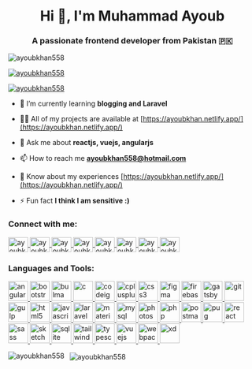 <h1 align="center">Hi 👋, I'm Muhammad Ayoub</h1>
<h3 align="center">A passionate frontend developer from Pakistan 🇵🇰</h3>
<p align="left">
	<img src="https://komarev.com/ghpvc/?username=ayoubkhan558&label=Profile%20views&color=0e75b6&style=flat" alt="ayoubkhan558" />
</p>
<p align="left">
	<a href="https://github.com/ryo-ma/github-profile-trophy">
		<img src="https://github-profile-trophy.vercel.app/?username=ayoubkhan558" alt="ayoubkhan558" />
	</a>
</p>
<p align="left">
	<a href="https://twitter.com/ayoubkhan558" target="blank">
		<img src="https://img.shields.io/twitter/follow/ayoubkhan558?logo=twitter&style=for-the-badge" alt="ayoubkhan558" />
	</a>
</p>

- 🌱 I’m currently learning **blogging and Laravel**

- 👨‍💻 All of my projects are available at [https://ayoubkhan.netlify.app/](https://ayoubkhan.netlify.app/)

- 💬 Ask me about **reactjs, vuejs, angularjs**

- 📫 How to reach me **ayoubkhan558@hotmail.com**

- 📄 Know about my experiences [https://ayoubkhan.netlify.app/](https://ayoubkhan.netlify.app/)

- ⚡ Fun fact **I think I am sensitive :)**


<h3 align="left">Connect with me:</h3>
<p align="left">
	<a href="https://codepen.io/ayoubkhan558" target="blank">
		<img align="center" src="https://cdn.jsdelivr.net/npm/simple-icons@3.0.1/icons/codepen.svg" alt="ayoubkhan558" height="30" width="40" />
	</a>
	<a href="https://dev.to/ayoubkhan558" target="blank">
		<img align="center" src="https://cdn.jsdelivr.net/npm/simple-icons@3.0.1/icons/dev-dot-to.svg" alt="ayoubkhan558" height="30" width="40" />
	</a>
	<a href="https://twitter.com/ayoubkhan558" target="blank">
		<img align="center" src="https://cdn.jsdelivr.net/npm/simple-icons@3.0.1/icons/twitter.svg" alt="ayoubkhan558" height="30" width="40" />
	</a>
	<a href="https://linkedin.com/in/ayoubkhan558" target="blank">
		<img align="center" src="https://cdn.jsdelivr.net/npm/simple-icons@3.0.1/icons/linkedin.svg" alt="ayoubkhan558" height="30" width="40" />
	</a>
	<a href="https://stackoverflow.com/users/ayoubkhan558" target="blank">
		<img align="center" src="https://cdn.jsdelivr.net/npm/simple-icons@3.0.1/icons/stackoverflow.svg" alt="ayoubkhan558" height="30" width="40" />
	</a>
	<a href="https://fb.com/ayoubkhan558" target="blank">
		<img align="center" src="https://cdn.jsdelivr.net/npm/simple-icons@3.0.1/icons/facebook.svg" alt="ayoubkhan558" height="30" width="40" />
	</a>
	<a href="https://instagram.com/ayoubkhan558" target="blank">
		<img align="center" src="https://cdn.jsdelivr.net/npm/simple-icons@3.0.1/icons/instagram.svg" alt="ayoubkhan558" height="30" width="40" />
	</a>
	<a href="https://dribbble.com/ayoubkhan558" target="blank">
		<img align="center" src="https://cdn.jsdelivr.net/npm/simple-icons@3.0.1/icons/dribbble.svg" alt="ayoubkhan558" height="30" width="40" />
	</a>
</p>
<h3 align="left">Languages and Tools:</h3>
<p align="left">
	<a href="https://angular.io" target="_blank">
		<img src="https://devicons.github.io/devicon/devicon.git/icons/angularjs/angularjs-original.svg" alt="angularjs" width="40" height="40"/>
	</a>
	<a href="https://getbootstrap.com" target="_blank">
		<img src="https://devicons.github.io/devicon/devicon.git/icons/bootstrap/bootstrap-plain.svg" alt="bootstrap" width="40" height="40"/>
	</a>
	<a href="https://bulma.io/" target="_blank">
		<img src="https://raw.githubusercontent.com/gilbarbara/logos/804dc257b59e144eaca5bc6ffd16949752c6f789/logos/bulma.svg" alt="bulma" width="40" height="40"/>
	</a>
	<a href="https://www.cprogramming.com/" target="_blank">
		<img src="https://devicons.github.io/devicon/devicon.git/icons/c/c-original.svg" alt="c" width="40" height="40"/>
	</a>
	<a href="https://codeigniter.com" target="_blank">
		<img src="https://cdn.worldvectorlogo.com/logos/codeigniter.svg" alt="codeigniter" width="40" height="40"/>
	</a>
	<a href="https://www.w3schools.com/cpp/" target="_blank">
		<img src="https://devicons.github.io/devicon/devicon.git/icons/cplusplus/cplusplus-original.svg" alt="cplusplus" width="40" height="40"/>
	</a>
	<a href="https://www.w3schools.com/css/" target="_blank">
		<img src="https://devicons.github.io/devicon/devicon.git/icons/css3/css3-original-wordmark.svg" alt="css3" width="40" height="40"/>
	</a>
	<a href="https://www.figma.com/" target="_blank">
		<img src="https://www.vectorlogo.zone/logos/figma/figma-icon.svg" alt="figma" width="40" height="40"/>
	</a>
	<a href="https://firebase.google.com/" target="_blank">
		<img src="https://www.vectorlogo.zone/logos/firebase/firebase-icon.svg" alt="firebase" width="40" height="40"/>
	</a>
	<a href="https://www.gatsbyjs.com/" target="_blank">
		<img src="https://www.vectorlogo.zone/logos/gatsbyjs/gatsbyjs-icon.svg" alt="gatsby" width="40" height="40"/>
	</a>
	<a href="https://git-scm.com/" target="_blank">
		<img src="https://www.vectorlogo.zone/logos/git-scm/git-scm-icon.svg" alt="git" width="40" height="40"/>
	</a>
	<a href="https://gulpjs.com" target="_blank">
		<img src="https://devicons.github.io/devicon/devicon.git/icons/gulp/gulp-plain.svg" alt="gulp" width="40" height="40"/>
	</a>
	<a href="https://www.w3.org/html/" target="_blank">
		<img src="https://devicons.github.io/devicon/devicon.git/icons/html5/html5-original-wordmark.svg" alt="html5" width="40" height="40"/>
	</a>
	<a href="https://developer.mozilla.org/en-US/docs/Web/JavaScript" target="_blank">
		<img src="https://devicons.github.io/devicon/devicon.git/icons/javascript/javascript-original.svg" alt="javascript" width="40" height="40"/>
	</a>
	<a href="https://laravel.com/" target="_blank">
		<img src="https://devicons.github.io/devicon/devicon.git/icons/laravel/laravel-plain-wordmark.svg" alt="laravel" width="40" height="40"/>
	</a>
	<a href="https://materializecss.com/" target="_blank">
		<img src="https://raw.githubusercontent.com/prplx/svg-logos/5585531d45d294869c4eaab4d7cf2e9c167710a9/svg/materialize.svg" alt="materialize" width="40" height="40"/>
	</a>
	<a href="https://www.mysql.com/" target="_blank">
		<img src="https://devicons.github.io/devicon/devicon.git/icons/mysql/mysql-original-wordmark.svg" alt="mysql" width="40" height="40"/>
	</a>
	<a href="https://www.photoshop.com/en" target="_blank">
		<img src="https://devicons.github.io/devicon/devicon.git/icons/photoshop/photoshop-plain.svg" alt="photoshop" width="40" height="40"/>
	</a>
	<a href="https://www.php.net" target="_blank">
		<img src="https://devicons.github.io/devicon/devicon.git/icons/php/php-original.svg" alt="php" width="40" height="40"/>
	</a>
	<a href="https://postman.com" target="_blank">
		<img src="https://www.vectorlogo.zone/logos/getpostman/getpostman-icon.svg" alt="postman" width="40" height="40"/>
	</a>
	<a href="https://pugjs.org" target="_blank">
		<img src="https://cdn.worldvectorlogo.com/logos/pug.svg" alt="pug" width="40" height="40"/>
	</a>
	<a href="https://reactjs.org/" target="_blank">
		<img src="https://devicons.github.io/devicon/devicon.git/icons/react/react-original-wordmark.svg" alt="react" width="40" height="40"/>
	</a>
	<a href="https://sass-lang.com" target="_blank">
		<img src="https://devicons.github.io/devicon/devicon.git/icons/sass/sass-original.svg" alt="sass" width="40" height="40"/>
	</a>
	<a href="https://www.sketch.com/" target="_blank">
		<img src="https://www.vectorlogo.zone/logos/sketchapp/sketchapp-icon.svg" alt="sketch" width="40" height="40"/>
	</a>
	<a href="https://www.sqlite.org/" target="_blank">
		<img src="https://www.vectorlogo.zone/logos/sqlite/sqlite-icon.svg" alt="sqlite" width="40" height="40"/>
	</a>
	<a href="https://tailwindcss.com/" target="_blank">
		<img src="https://www.vectorlogo.zone/logos/tailwindcss/tailwindcss-icon.svg" alt="tailwind" width="40" height="40"/>
	</a>
	<a href="https://www.typescriptlang.org/" target="_blank">
		<img src="https://devicons.github.io/devicon/devicon.git/icons/typescript/typescript-original.svg" alt="typescript" width="40" height="40"/>
	</a>
	<a href="https://vuejs.org/" target="_blank">
		<img src="https://devicons.github.io/devicon/devicon.git/icons/vuejs/vuejs-original-wordmark.svg" alt="vuejs" width="40" height="40"/>
	</a>
	<a href="https://webpack.js.org" target="_blank">
		<img src="https://devicons.github.io/devicon/devicon.git/icons/webpack/webpack-original.svg" alt="webpack" width="40" height="40"/>
	</a>
	<a href="https://www.adobe.com/products/xd.html" target="_blank">
		<img src="https://cdn.worldvectorlogo.com/logos/adobe-xd.svg" alt="xd" width="40" height="40"/>
	</a>
</p>
<p>
	<img align="left" src="https://github-readme-stats.vercel.app/api/top-langs?username=ayoubkhan558&show_icons=true&theme=highcontrast&locale=en&layout=compact" alt="ayoubkhan558" />
</p>
<p>&nbsp;
	<img align="center" src="https://github-readme-stats.vercel.app/api?username=ayoubkhan558&show_icons=true&locale=en" alt="ayoubkhan558" />
</p>
